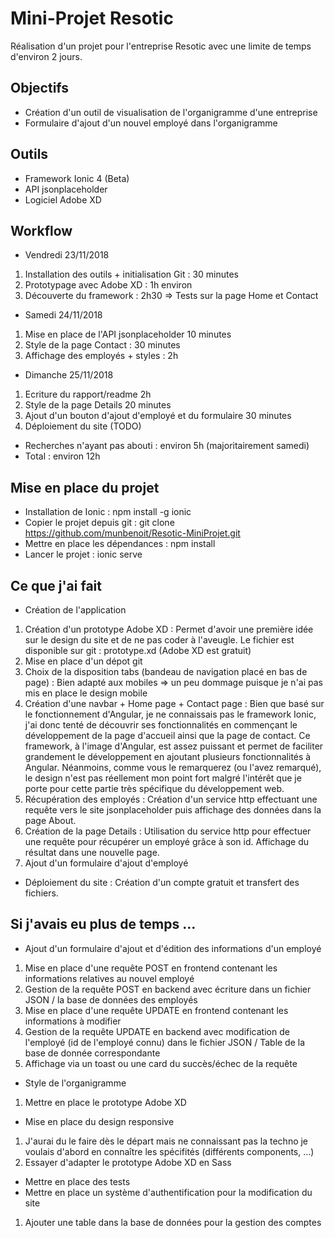 # Mini-Projet Resotic
Réalisation d'un projet pour l'entreprise Resotic avec une limite de temps d'environ 2 jours.

## Objectifs
- Création d'un outil de visualisation de l'organigramme d'une entreprise
- Formulaire d'ajout d'un nouvel employé dans l'organigramme

## Outils
- Framework Ionic 4 (Beta)
- API jsonplaceholder
- Logiciel Adobe XD

## Workflow
- Vendredi 23/11/2018
1. Installation des outils + initialisation Git : 30 minutes
2. Prototypage avec Adobe XD : 1h environ
3. Découverte du framework : 2h30 => Tests sur la page Home et Contact
- Samedi 24/11/2018
1. Mise en place de l'API jsonplaceholder 10 minutes
2. Style de la page Contact : 30 minutes
3. Affichage des employés + styles : 2h
- Dimanche 25/11/2018
1. Ecriture du rapport/readme 2h
2. Style de la page Details 20 minutes
3. Ajout d'un bouton d'ajout d'employé et du formulaire 30 minutes
4. Déploiement du site (TODO)
- Recherches n'ayant pas abouti : environ 5h (majoritairement samedi)
- Total : environ 12h

## Mise en place du projet
- Installation de Ionic : 
npm install -g ionic
- Copier le projet depuis git : 
git clone https://github.com/munbenoit/Resotic-MiniProjet.git
- Mettre en place les dépendances : 
npm install
- Lancer le projet : 
ionic serve

## Ce que j'ai fait
- Création de l'application
1. Création d'un prototype Adobe XD : 
Permet d'avoir une première idée sur le design du site et de ne pas coder à l'aveugle.
Le fichier est disponible sur git : prototype.xd (Adobe XD est gratuit)
2. Mise en place d'un dépot git
3. Choix de la disposition tabs (bandeau de navigation placé en bas de page) :
Bien adapté aux mobiles => un peu dommage puisque je n'ai pas mis en place le design mobile
4. Création d'une navbar + Home page + Contact page : 
Bien que basé sur le fonctionnement d'Angular, je ne connaissais pas le framework Ionic, j'ai donc tenté de découvrir ses fonctionnalités en commençant le développement de la page d'accueil ainsi que la page de contact. Ce framework, à l'image d'Angular, est assez puissant et permet de faciliter grandement le développement en ajoutant plusieurs fonctionnalités à Angular. Néanmoins, comme vous le remarquerez (ou l'avez remarqué), le design n'est pas réellement mon point fort malgré l'intérêt que je porte pour cette partie très spécifique du développement web.
5. Récupération des employés : 
Création d'un service http effectuant une requête vers le site jsonplaceholder puis affichage des données dans la page About.
6. Création de la page Details : 
Utilisation du service http pour effectuer une requête pour récupérer un employé grâce à son id.
Affichage du résultat dans une nouvelle page.
7. Ajout d'un formulaire d'ajout d'employé
- Déploiement du site : 
Création d'un compte gratuit et transfert des fichiers.

## Si j'avais eu plus de temps ...
- Ajout d'un formulaire d'ajout et d'édition des informations d'un employé
1. Mise en place d'une requête POST en frontend contenant les informations relatives au nouvel employé
2. Gestion de la requête POST en backend avec écriture dans un fichier JSON / la base de données des employés
3. Mise en place d'une requête UPDATE en frontend contenant les informations à modifier
4. Gestion de la requête UPDATE en backend avec modification de l'employé (id de l'employé connu) dans le fichier JSON / Table de la base de donnée correspondante
5. Affichage via un toast ou une card du succès/échec de la requête
- Style de l'organigramme
1. Mettre en place le prototype Adobe XD
- Mise en place du design responsive
1. J'aurai du le faire dès le départ mais ne connaissant pas la techno je voulais d'abord en connaître les spécifités (différents components, ...)
2. Essayer d'adapter le prototype Adobe XD en Sass
- Mettre en place des tests
- Mettre en place un système d'authentification pour la modification du site
1. Ajouter une table dans la base de données pour la gestion des comptes
